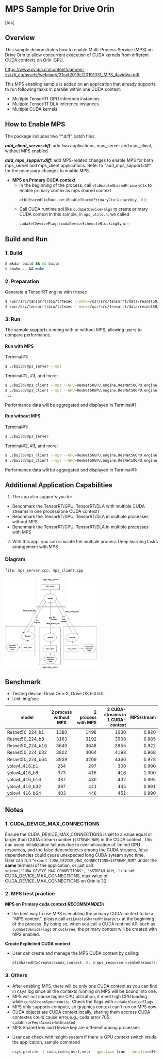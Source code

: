 # MPS Sample for Drive Orin
[toc]
## Overview
This sample demonstrates how to enable Multi-Process Service (MPS) on Drive Orin to allow concurrent execution of CUDA kernels from different CUDA contexts on Orin iGPU.

https://www.nvidia.cn/content/dam/en-zz/zh_cn/assets/webinars/31oct2019c/20191031_MPS_davidwu.pdf    

This MPS enabling sample is added on an application that already supports to run following tasks in parallel within one CUDA context:
- Multiple TensorRT GPU inference instances
- Multiple TensorRT DLA inference instances
- Multiple CUDA kernels



## How to Enable MPS

The package includes two "*.diff" patch files:

***add_client_server.diff***: add two applications, mps_server and mps_client, without MPS enabled

***add_mps_support.diff***: add MPS-related changes to enable MPS for both mps_server and mps_client applications.
Refer to "add_mps_support.diff" for the necessary changes to enable MPS.

- **MPS on Primary CUDA context**
    - In the beginning of the process, call `etiEnableSharedPrimaryCtx` to enable primary contex as mps shared context
        ```c++
        etblSharedCtxFunc->etiEnableSharedPrimaryCtx(&shareKey, 0);
        ```
    - Call CUDA runtime api like `cudaSetDeviceFalgs` to create primary CUDA context
        In this sample, in `mps_utils.h`, we called:
        ```c++
        cudaSetDeviceFlags(cudaDeviceScheduleBlockingSync);
        ```

## Build and Run

### 1. Build
```bash
$ mkdir build && cd build
$ cmake .. && make
```
### 2. Preparation
Generate a TensorRT engine with trtexec
```bash
$ /usr/src/tensorrt/bin/trtexec --onnx=/usr/src/tensorrt/data/resnet50/ResNet50.onnx --int8 --saveEngine=ResNet50GPU.engine
$ /usr/src/tensorrt/bin/trtexec --onnx=/usr/src/tensorrt/data/resnet50/ResNet50.onnx --useDLACore=0 --fp16 --saveEngine=ResNet50DLA.engine  --allowGPUFallback
```
### 3. Run
The sample supports running with or without MPS, allowing users to compare performance.
#### Run with MPS
Terminal#1:
```bash
$ ./build/mps_server --mps
```
Terminal#2, #3, and more:
```bash
$ ./build/mps_client --mps --GPU=ResNet50GPU.engine,ResNet50GPU.engine --DLA_0=ResNet50DLA.engine --DLA_1=ResNet50DLA.engine --custom=CudaKernelTask
$ ./build/mps_client --mps --GPU=ResNet50GPU.engine,ResNet50GPU.engine --DLA_0=ResNet50DLA.engine --DLA_1=ResNet50DLA.engine --custom=CudaKernelTask
...
```
Performance data will be aggregated and displayed in Terminal#1


#### Run without MPS
Terminal#1:
```bash
$ ./build/mps_server
```
Terminal#2, #3, and more:
```bash
$ ./build/mps_client --mps --GPU=ResNet50GPU.engine,ResNet50GPU.engine --DLA_0=ResNet50DLA.engine --DLA_1=ResNet50DLA.engine --custom=CudaKernelTask
$ ./build/mps_client --mps --GPU=ResNet50GPU.engine,ResNet50GPU.engine --DLA_0=ResNet50DLA.engine --DLA_1=ResNet50DLA.engine --custom=CudaKernelTask
```
Performance data will be aggregated and displayed in Terminal#1:


## Additional Application Capabilities
1. The app also supports you to:
- Benchmark the TensorRT/GPU, TensorRT/DLA with multiple CUDA streams in one process(one CUDA context) 
- Benchmark the TensorRT/GPU, TensorRT/DLA in multiple processes without MPS
- Benchmark the TensorRT/GPU, TensorRT/DLA in multiple processes with MPS

2. With this app, you can simulate the multiple process Deep learning tasks arrangement with MPS

### Diagram

`file: mps_server.cpp, mps_client.cpp`

<img src="./doc/server_client.drawio.png" width=60% alt="pic_name" align=center />


## Benchmark
- Testing device: Drive Orin-X, Drive OS 6.0.6.0
- Unit: img/sec

| model   | 2 process without MPS|      2 process with MPS        | 2 CUDA-streams in 1 CUDA-context  | MPS/stream|
|----------|:-------------:|------:|------:|------:|
|Resnet50_224_b1 |   1380    |    1498       |    1630   | 0.920|
|Resnet50_224_b8 |   3163    |    3192       |    3608   | 0.885|
|Resnet50_224_b16|   3640    |   3648        |    3955   | 0.922|
|Resnet50_224_b32|   3802    |   4064        |    4198   | 0.968|
|Resnet50_224_b64|   3939    |   4269        |    4366   | 0.978|
|yolov4_416_b1   |  254      |    297        |  300      | 0.990|
|yolov4_416_b8   |  373      |    416        |  416      | 1.000|
|yolov4_416_b16  |  387      |    430        |  432      | 0.995|
|yolov4_416_b32  |  397      |    441        |  445      | 0.991|
|yolov4_416_b64  |  403      |    446        |  451      | 0.990|

## Notes
### 1. CUDA_DEVICE_MAX_CONNECTIONS
Ensure the CUDA_DEVICE_MAX_CONNECTIONS is set to a value equal or larger than CUDA stream number (`$STREAM_NUM`) in the CUDA context. This can avoid initialization failures due to over-allocation of limited GPU resources, and the false dependencies among the CUDA streams, false dependencies could cause unexpected long CUDA syteam sync time.   
User can run `"export CUDA_DEVICE_MAX_CONNECTIONS=$STREAM_NUM"` under the **same** terminal of the application, or just call `setenv("CUDA_DEVICE_MAX_CONNECTIONS", "$STREAM_NUM, 1)` to set CUDA_DEVICE_MAX_CONNECTIONS, max value of CUDA_DEVICE_MAX_CONNECTIONS on Orin is 32.

### 2. MPS best practice
**MPS on Primary cuda context**(***RECOMMANDED***)
- the best way to use MPS is enabling the primary CUDA context to be a "MPS context", please call `etiEnableSharedPrimaryCtx` at the beginning of the process. By doing so, when you call a CUDA runtime API such as `cudaSetDeviceFlags` or `cudaFree`, the primary context will be created with MPS enabled.


**Create Explicited CUDA context**
- User can create and manage the MPS CUDA context by calling:
    ```c++
    etiSharedCtxCreate(&cuda_context, 0, &(mps_resource.createParams));
    ```



### 3. Others
- After enabling MPS, there will be only one CUDA context as you can find in nsys log since all the contexts running on MPS will be bound into one.
- MPS will not cause higher CPU utilization, if meet high CPU loading while `cudaStreamSynchronize`, Check the flags with `cudaGetDeviceFlags`.
- MPS only supports compute, so graphics context can't run on MPS now
- CUDA objects are CUDA context locally, sharing them accross CUDA contextes could cause error,e.g., cuda error 705 : `cudaErrorPeerAccessNotEnabled`
- MPS Shared key and Device key are different among processes
<!-- WE DO NOT SUGGEST USING EXPLICT MPS CONTEXT ANYMORE -->
<!-- - When using explicit created CUDA context mode, Use `cuDevicePrimaryCtxGetState` to get state of primary context for a device to debugging accidentally created primary CUDA context. -->
- User can check with nsight-system if there is GPU context switch inside the application, sample command
    ```bash
    nsys profile -t cuda,cudnn,osrt,nvtx --gpuctxsw true --duration=30 --accelerator-trace=tegra-accelerators --process-scope=system-wide ./build/mps_client --mps --GPU=ResNet50GPU.engine
    ```
<!-- SOLVED BY ENABLING PRIMARY CONTEXT AS MPS CONTEXT -->
<!-- - KNOWN ISSUE: cuDLA hybrid mode will create primary context while DLA runtime initializing. Suggestion is using cuDLA standalone mode instead. -->

